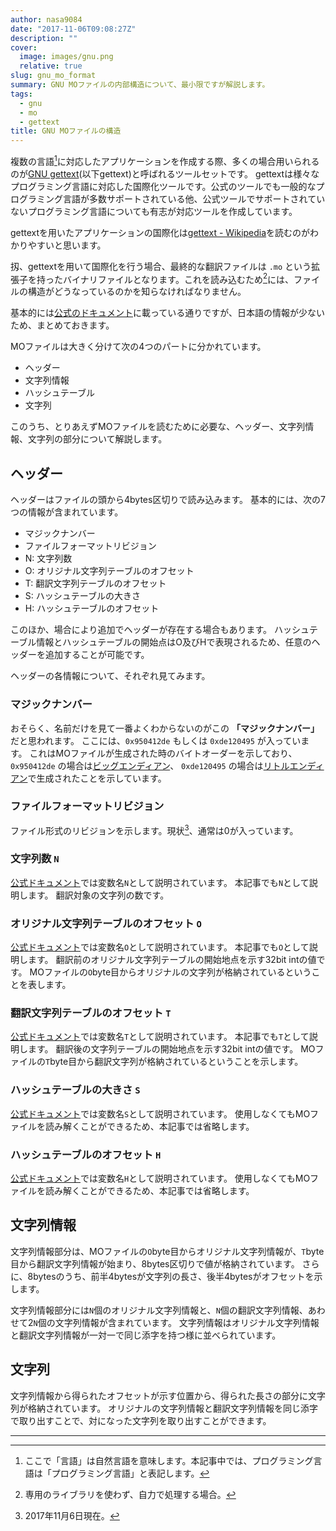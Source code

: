 ```yaml
---
author: nasa9084
date: "2017-11-06T09:08:27Z"
description: ""
cover:
  image: images/gnu.png
  relative: true
slug: gnu_mo_format
summary: GNU MOファイルの内部構造について、最小限ですが解説します。
tags:
  - gnu
  - mo
  - gettext
title: GNU MOファイルの構造
---
```



複数の言語[^languages]に対応したアプリケーションを作成する際、多くの場合用いられるのが[GNU gettext](https://www.gnu.org/software/gettext/)(以下gettext)と呼ばれるツールセットです。
gettextは様々なプログラミング言語に対応した国際化ツールです。公式のツールでも一般的なプログラミング言語が多数サポートされている他、公式ツールでサポートされていないプログラミング言語についても有志が対応ツールを作成しています。

gettextを用いたアプリケーションの国際化は[gettext - Wikipedia](https://ja.wikipedia.org/wiki/Gettext)を読むのがわかりやすいと思います。

扨、gettextを用いて国際化を行う場合、最終的な翻訳ファイルは `.mo` という拡張子を持ったバイナリファイルとなります。これを読み込むため[^without_libs]には、ファイルの構造がどうなっているのかを知らなければなりません。

基本的には[公式のドキュメント](https://www.gnu.org/software/gettext/manual/html_node/MO-Files.html)に載っている通りですが、日本語の情報が少ないため、まとめておきます。

MOファイルは大きく分けて次の4つのパートに分かれています。

* ヘッダー
* 文字列情報
* ハッシュテーブル
* 文字列

このうち、とりあえずMOファイルを読むために必要な、ヘッダー、文字列情報、文字列の部分について解説します。

## ヘッダー

ヘッダーはファイルの頭から4bytes区切りで読み込みます。
基本的には、次の7つの情報が含まれています。

* マジックナンバー
* ファイルフォーマットリビジョン
* N: 文字列数
* O: オリジナル文字列テーブルのオフセット
* T: 翻訳文字列テーブルのオフセット
* S: ハッシュテーブルの大きさ
* H: ハッシュテーブルのオフセット

このほか、場合により追加でヘッダーが存在する場合もあります。
ハッシュテーブル情報とハッシュテーブルの開始点はO及びHで表現されるため、任意のヘッダーを追加することが可能です。

ヘッダーの各情報について、それぞれ見てみます。

### マジックナンバー

おそらく、名前だけを見て一番よくわからないのがこの **「マジックナンバー」** だと思われます。
ここには、`0x950412de` もしくは `0xde120495` が入っています。
これはMOファイルが生成された時のバイトオーダーを示しており、 `0x950412de` の場合は[ビッグエンディアン](https://ja.wikipedia.org/wiki/%E3%82%A8%E3%83%B3%E3%83%87%E3%82%A3%E3%82%A2%E3%83%B3#.E3.83.93.E3.83.83.E3.82.B0.E3.82.A8.E3.83.B3.E3.83.87.E3.82.A3.E3.82.A2.E3.83.B3)、 `0xde120495` の場合は[リトルエンディアン](https://ja.wikipedia.org/wiki/%E3%82%A8%E3%83%B3%E3%83%87%E3%82%A3%E3%82%A2%E3%83%B3#.E3.83.AA.E3.83.88.E3.83.AB.E3.82.A8.E3.83.B3.E3.83.87.E3.82.A3.E3.82.A2.E3.83.B3)で生成されたことを示しています。

### ファイルフォーマットリビジョン

ファイル形式のリビジョンを示します。現状[^ffmtrev]、通常は0が入っています。

### 文字列数 `N`

[公式ドキュメント](https://www.gnu.org/software/gettext/manual/html_node/MO-Files.html)では変数名`N`として説明されています。
本記事でも`N`として説明します。
翻訳対象の文字列の数です。

### オリジナル文字列テーブルのオフセット `O`

[公式ドキュメント](https://www.gnu.org/software/gettext/manual/html_node/MO-Files.html)では変数名`O`として説明されています。
本記事でも`O`として説明します。
翻訳前のオリジナル文字列テーブルの開始地点を示す32bit intの値です。
MOファイルの`O`byte目からオリジナルの文字列が格納されているということを表します。

### 翻訳文字列テーブルのオフセット `T`

[公式ドキュメント](https://www.gnu.org/software/gettext/manual/html_node/MO-Files.html)では変数名`T`として説明されています。
本記事でも`T`として説明します。
翻訳後の文字列テーブルの開始地点を示す32bit intの値です。
MOファイルの`T`byte目から翻訳文字列が格納されているということを示します。

### ハッシュテーブルの大きさ `S`

[公式ドキュメント](https://www.gnu.org/software/gettext/manual/html_node/MO-Files.html)では変数名`S`として説明されています。
使用しなくてもMOファイルを読み解くことができるため、本記事では省略します。

### ハッシュテーブルのオフセット `H`
[公式ドキュメント](https://www.gnu.org/software/gettext/manual/html_node/MO-Files.html)では変数名`H`として説明されています。
使用しなくてもMOファイルを読み解くことができるため、本記事では省略します。

## 文字列情報

文字列情報部分は、MOファイルの`O`byte目からオリジナル文字列情報が、`T`byte目から翻訳文字列情報が始まり、8bytes区切りで値が格納されています。
さらに、8bytesのうち、前半4bytesが文字列の長さ、後半4bytesがオフセットを示します。

文字列情報部分には`N`個のオリジナル文字列情報と、`N`個の翻訳文字列情報、あわせて2`N`個の文字列情報が含まれています。
文字列情報はオリジナル文字列情報と翻訳文字列情報が一対一で同じ添字を持つ様に並べられています。

## 文字列

文字列情報から得られたオフセットが示す位置から、得られた長さの部分に文字列が格納されています。
オリジナルの文字列情報と翻訳文字列情報を同じ添字で取り出すことで、対になった文字列を取り出すことができます。

---
[^languages]: ここで「言語」は自然言語を意味します。本記事中では、プログラミング言語は「プログラミング言語」と表記します。
[^without_libs]: 専用のライブラリを使わず、自力で処理する場合。
[^ffmtrev]: 2017年11月6日現在。

